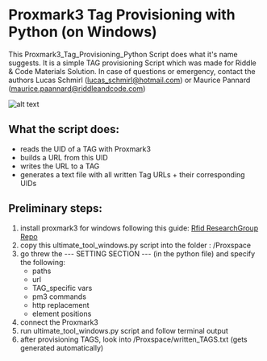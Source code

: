 # Proxmark3 Tag Provisioning with Python (on Windows)

This Proxmark3_Tag_Provisioning_Python Script does what it's name suggests.
It is a simple TAG provisioning Script which was made for Riddle & Code Materials Solution.
In case of questions or emergency, contact the authors Lucas Schmirl (lucas_schmirl@hotmail.com) or Maurice Pannard (maurice.paannard@riddleandcode.com)

![alt text](https://user-images.githubusercontent.com/45564963/143783928-d8c88f55-1992-4423-ab88-0adab231d4ea.png?raw=true)

## What the script does:

- reads the UID of a TAG with Proxmark3
- builds a URL from this UID
- writes the URL to a TAG
- generates a text file with all written Tag URLs + their corresponding UIDs

## Preliminary steps: <br />

1. install proxmark3 for windows following this guide: [Rfid ResearchGroup Repo](https://github.com/RfidResearchGroup/proxmark3/blob/master/doc/md/Installation_Instructions/Windows-Installation-Instructions.md) <br />
2. copy this ultimate_tool_windows.py script into the folder : /Proxspace <br />
3. go threw the --- SETTING SECTION --- (in the python file) and specify the following: <br />
   - paths <br />
   - url <br />
   - TAG_specific vars <br />
   - pm3 commands <br />
   - http replacement <br />
   - element positions <br />
4. connect the Proxmark3 <br />
5. run ultimate_tool_windows.py script and follow terminal output <br />
6. after provisioning TAGS, look into /Proxspace/written_TAGS.txt (gets generated automatically) <br />
